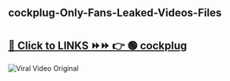 
 ## cockplug-Only-Fans-Leaked-Videos-Files

# <h2><a href="https://mediaupload.pro?cockplug">🔗 Click to LINKS ⏩⏩ 👉 🟢 cockplug </a></h2>

<a href="https://mediaupload.pro?cockplug" rel="nofollow" data-target="animated-image.originalLink"><img src="https://i.ibb.co.com/xMMVF88/686577567.gif" alt="Viral Video Original" style="max-width: 100%; display: inline-block;" data-target="animated-image.originalImage"></a>